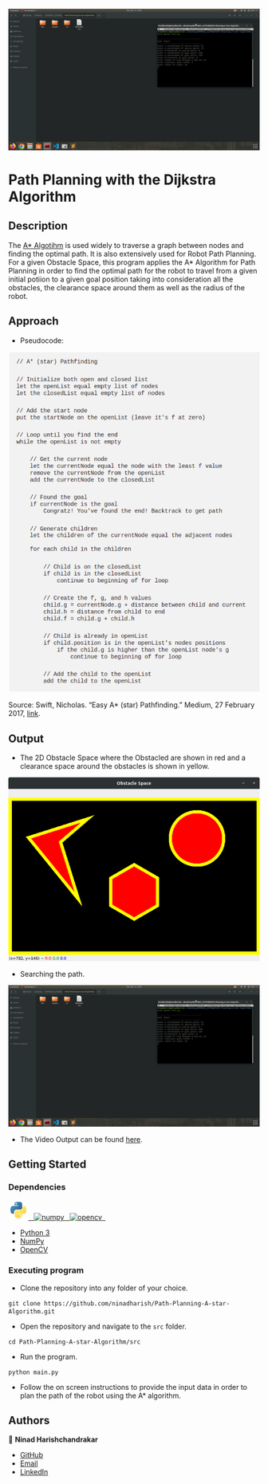 ![alt text](/output/plan.gif)

# Path Planning with the Dijkstra Algorithm

## Description

The [A* Algotihm](https://en.wikipedia.org/wiki/A*_search_algorithm) is used widely to traverse a graph between nodes and finding the optimal path. It is also extensively used for Robot Path Planning. For a given Obstacle Space, this program applies the A* Algorithm for Path Planning in order to find the optimal path for the robot to travel from a given initial potiion to a given goal position taking into consideration all the obstacles, the clearance space around them as well as the radius of the robot.

## Approach

* Pseudocode:

![alt text](/output/flo.png)

Source: Swift, Nicholas. “Easy A* (star) Pathfinding.” Medium, 27 February 2017, [link](https://medium.com/@nicholas.w.swift/easy-a-star-pathfinding-7e6689c7f7b2).

## Output

* The 2D Obstacle Space where the Obstacled are shown in red and a clearance space around the obstacles is shown in yellow.

![alt text](/output/obspc.png)

* Searching the path.

![alt text](/output/plan.gif)

* The Video Output can be found [here](https://drive.google.com/file/d/1amDYIq2HJnxtHP28z9022j47vOCS8FZB/view?usp=sharing).


## Getting Started

### Dependencies

<p align="left"> 
<a href="https://www.python.org" target="_blank" rel="noreferrer"> <img src="https://raw.githubusercontent.com/devicons/devicon/master/icons/python/python-original.svg" alt="python" width="40" height="40"/>&ensp; </a>
<a href="https://numpy.org/" target="_blank" rel="noreferrer"> <img src="https://www.codebykelvin.com/learning/python/data-science/numpy-series/cover-numpy.png" alt="numpy" width="40" height="40"/>&ensp; </a>
<a href="https://opencv.org/" target="_blank" rel="noreferrer"> <img src="https://avatars.githubusercontent.com/u/5009934?v=4&s=400" alt="opencv" width="40" height="40"/>&ensp; </a>

* [Python 3](https://www.python.org/)
* [NumPy](https://numpy.org/)
* [OpenCV](https://opencv.org/)


### Executing program

* Clone the repository into any folder of your choice.
```
git clone https://github.com/ninadharish/Path-Planning-A-star-Algorithm.git
```

* Open the repository and navigate to the `src` folder.
```
cd Path-Planning-A-star-Algorithm/src
```

* Run the program.
```
python main.py
```

* Follow the on screen instructions to provide the input data in order to plan the path of the robot using the A* algorithm.


## Authors

👤 **Ninad Harishchandrakar**

* [GitHub](https://github.com/ninadharish)
* [Email](mailto:ninad.harish@gmail.com)
* [LinkedIn](https://linkedin.com/in/ninadharish)
